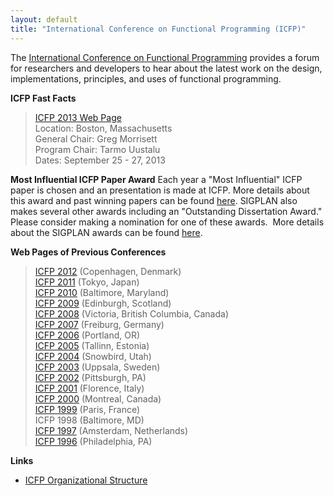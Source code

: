```yaml
---
layout: default
title: "International Conference on Functional Programming (ICFP)"
---
```

The
[International Conference on Functional Programming](http://www.icfpconference.org)
provides a forum for researchers and developers to hear about the
latest work on the design, implementations, principles, and uses of
functional programming.  

**ICFP Fast Facts**
> [ICFP 2013 Web Page](http://icfpconference.org/icfp2013/)  
> Location: Boston, Massachusetts  
> General Chair: Greg Morrisett  
> Program Chair: Tarmo Uustalu  
> Dates: September 25 - 27, 2013  

**Most Influential ICFP Paper Award**
Each year a "Most Influential" ICFP paper is chosen and an
presentation is made at ICFP. More details about this award and
past winning papers can be found [here](Awards/Conferences/ICFP/Main). SIGPLAN
also makes several other awards including an "Outstanding
Dissertation Award." Please consider making a nomination for one of
these awards.&#160; More details about the SIGPLAN awards can be found
[here](Awards/Main).  

**Web Pages of Previous Conferences**  

> [ICFP 2012](http://www.icfpconference.org/icfp2012/) (Copenhagen, Denmark)  
> [ICFP 2011](http://www.icfpconference.org/icfp2011/) (Tokyo, Japan)  
> [ICFP 2010](http://www.icfpconference.org/icfp2010/) (Baltimore, Maryland)  
> [ICFP 2009](http://www.cs.nott.ac.uk/~gmh/icfp09.html) (Edinburgh, Scotland)  
> [ICFP 2008](http://www.icfpconference.org/icfp2008/) (Victoria, British Columbia, Canada)  
> [ICFP 2007](http://www.informatik.uni-bonn.de/~ralf/icfp07.html) (Freiburg, Germany)  
> [ICFP 2006](http://icfp06.cs.uchicago.edu/) (Portland, OR)  
> [ICFP 2005](http://www.brics.dk/~danvy/icfp05/) (Tallinn, Estonia)  
> [ICFP 2004](http://www.cs.indiana.edu/icfp04/) (Snowbird, Utah)  
> [ICFP 2003](http://www-users.cs.york.ac.uk/~colin/icfp2003.html) (Uppsala, Sweden)  
> [ICFP 2002](http://icfp2002.cs.brown.edu/) (Pittsburgh, PA)  
> [ICFP 2001](http://cristal.inria.fr/ICFP2001/) (Florence, Italy)   
> [ICFP 2000](http://diwww.epfl.ch/~odersky/icfp2000/) (Montreal, Canada)   
> [ICFP 1999](http://pauillac.inria.fr/pli/icfp/) (Paris, France)   
> ICFP 1998 (Baltimore, MD)   
> [ICFP 1997](http://www.science.uva.nl/research/func/icfp97.html) (Amsterdam, Netherlands)   
> [ICFP 1996](http://www.cs.indiana.edu/icfp96/) (Philadelphia, PA)  

**Links**

 * [ICFP Organizational Structure](http://www.icfpconference.org/structure.html)
